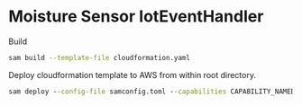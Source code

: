 # Moisture Sensor IotEventHandler

Build

```bash
sam build --template-file cloudformation.yaml
```

Deploy cloudformation template to AWS from within root directory.

```cmd
sam deploy --config-file samconfig.toml --capabilities CAPABILITY_NAMED_IAM --no-confirm-changeset
```
